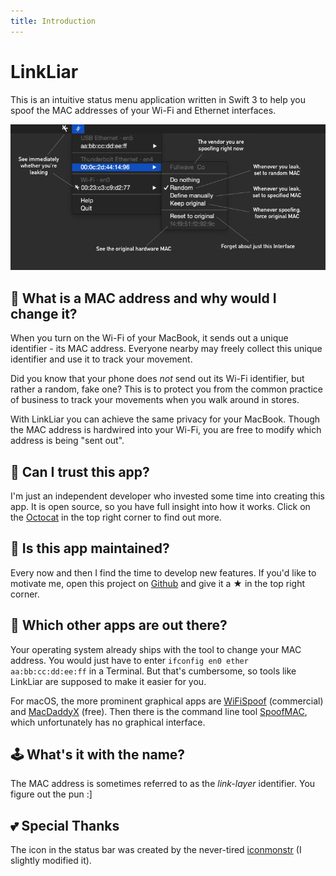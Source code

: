 ```yaml
---
title: Introduction
---
```


# LinkLiar

This is an intuitive status menu application written in Swift 3 to help you spoof the MAC addresses of your Wi-Fi and Ethernet interfaces.

![](../images/screenshot_1.1.1.png)

## 📱 What is a MAC address and why would I change it?

When you turn on the Wi-Fi of your MacBook, it sends out a unique identifier - its MAC address.
Everyone nearby may freely collect this unique identifier and use it to track your movement.

Did you know that your phone does *not* send out its Wi-Fi identifier, but rather a random, fake one?
This is to protect you from the common practice of business to track your movements when you walk around in stores.

With LinkLiar you can achieve the same privacy for your MacBook.
Though the MAC address is hardwired into your Wi-Fi, you are free to modify which address is being "sent out".

## 🐷 Can I trust this app?

I'm just an independent developer who invested some time into creating this app.
It is open source, so you have full insight into how it works.
Click on the [Octocat](https://github.com/halo/LinkLiar) in the top right corner to find out more.

## 🔩 Is this app maintained?

Every now and then I find the time to develop new features.
If you'd like to motivate me, open this project on [Github](https://github.com/halo/LinkLiar)
and give it a ★ in the top right corner.

## 🔦 Which other apps are out there?

Your operating system already ships with the tool to change your MAC address.
You would just have to enter `ifconfig en0 ether aa:bb:cc:dd:ee:ff` in a Terminal.
But that's cumbersome, so tools like LinkLiar are supposed to make it easier for you.

For macOS, the more prominent graphical apps are [WiFiSpoof](https://wifispoof.com) (commercial)
and [MacDaddyX](http://www.deepthought.ws/software/software-osx-macdaddyx/) (free).
Then there is the command line tool [SpoofMAC](https://feross.org/spoofmac/),
which unfortunately has no graphical interface.

## 🕹 What's it with the name?

The MAC address is sometimes referred to as the *link-layer* identifier. You figure out the pun :]

## 💕 Special Thanks

The icon in the status bar was created by the never-tired
[iconmonstr](https://iconmonstr.com/about) (I slightly modified it).

